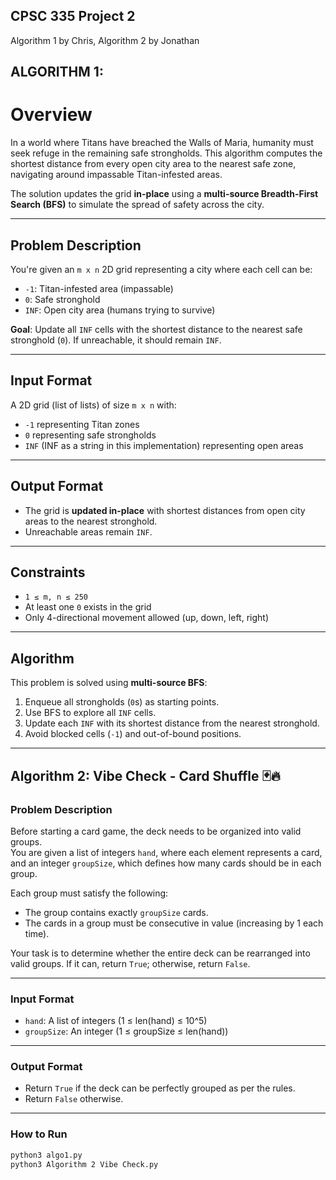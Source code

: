 ## CPSC 335 Project 2

Algorithm 1 by Chris, Algorithm 2 by Jonathan

## ALGORITHM 1: 
# Overview

In a world where Titans have breached the Walls of Maria, humanity must seek refuge in the remaining safe strongholds. This algorithm computes the shortest distance from every open city area to the nearest safe zone, navigating around impassable Titan-infested areas.

The solution updates the grid **in-place** using a **multi-source Breadth-First Search (BFS)** to simulate the spread of safety across the city.

---

## Problem Description

You're given an `m x n` 2D grid representing a city where each cell can be:

- `-1`: Titan-infested area (impassable)
- `0`: Safe stronghold
- `INF`: Open city area (humans trying to survive)

**Goal**: Update all `INF` cells with the shortest distance to the nearest safe stronghold (`0`). If unreachable, it should remain `INF`.

---

## Input Format

A 2D grid (list of lists) of size `m x n` with:

- `-1` representing Titan zones  
- `0` representing safe strongholds  
- `INF` (INF as a string in this implementation) representing open areas  

---

## Output Format

- The grid is **updated in-place** with shortest distances from open city areas to the nearest stronghold.
- Unreachable areas remain `INF`.

---

## Constraints

- `1 ≤ m, n ≤ 250`
- At least one `0` exists in the grid
- Only 4-directional movement allowed (up, down, left, right)

---

## Algorithm

This problem is solved using **multi-source BFS**:

1. Enqueue all strongholds (`0`s) as starting points.
2. Use BFS to explore all `INF` cells.
3. Update each `INF` with its shortest distance from the nearest stronghold.
4. Avoid blocked cells (`-1`) and out-of-bound positions.

---

## Algorithm 2: Vibe Check - Card Shuffle 🃏🔥

### Problem Description

Before starting a card game, the deck needs to be organized into valid groups.  
You are given a list of integers `hand`, where each element represents a card, and an integer `groupSize`, which defines how many cards should be in each group.

Each group must satisfy the following:
- The group contains exactly `groupSize` cards.
- The cards in a group must be consecutive in value (increasing by 1 each time).

Your task is to determine whether the entire deck can be rearranged into valid groups. If it can, return `True`; otherwise, return `False`.

---

### Input Format

- `hand`: A list of integers (1 ≤ len(hand) ≤ 10^5)
- `groupSize`: An integer (1 ≤ groupSize ≤ len(hand))

---

### Output Format

- Return `True` if the deck can be perfectly grouped as per the rules.
- Return `False` otherwise.

---
### How to Run

```bash
python3 algo1.py
python3 Algorithm 2 Vibe Check.py
```